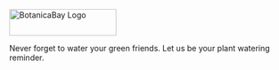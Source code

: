 <img src="https://i.imgur.com/fLZb9uX.png" alt="BotanicaBay Logo" width="192" height="48">

Never forget to water your green friends. Let us be your plant watering reminder.